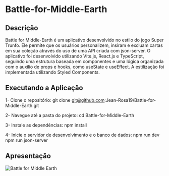 # Battle-for-Middle-Earth

## Descrição
Battle for Middle-Earth é um aplicativo desenvolvido no estilo do jogo Super Trunfo. Ele permite que os usuários personalizem, insiram e excluam cartas em sua coleção através do uso de uma API criada com json-server. O aplicativo foi desenvolvido utilizando Vite.js, React.js e TypeScript, seguindo uma estrutura baseada em componentes e uma lógica organizada com o auxílio de props e hooks, como useState e useEffect. A estilização foi implementada utilizando Styled Components.

## Executando a Aplicação

1- Clone o repositório:
   git clone git@github.com:Jean-Rosa19/Battle-for-Middle-Earth.git
  
2- Navegue até a pasta do projeto:
   cd Battle-for-Middle-Earth
   
3- Instale as dependências:
   npm install
   
4- Inicie o servidor de desenvolvimento e o banco de dados:
   npm run dev
   npm run json-server

## Apresentação 
![Battle for Middle Earth](https://media.giphy.com/media/ONfALzZE7XKmqnUqdO/giphy.gif)

